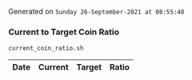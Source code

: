 Generated on `Sunday 26-September-2021 at 08:55:40`

### Current to Target Coin Ratio
`current_coin_ratio.sh`

Date|Current|Target|Ratio
---|---|---|---
